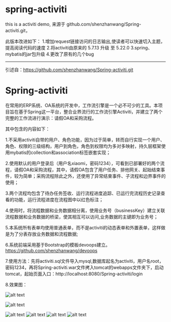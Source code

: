 # spring-activiti
this is a activiti demo, 
来源于 github.com/shenzhanwang/Spring-activiti.git，

此版本改进如下：
1.增加request链接访问的日志输出,使读者可以快速切入主题，提高阅读代码的速度
2.将activiti由原来的 5.7.13 升级 至 5.22.0
3.spring、mybatis的jar包升级
4.更改了原有的几个bug

-------------------------------------------------------------------

引述自：https://github.com/shenzhanwang/Spring-activiti.git

# Spring-activiti
  在常用的ERP系统、OA系统的开发中，工作流引擎是一个必不可少的工具。本项目旨在基于Spring这一平台，整合业界流行的工作流引擎Activiti，并建立了两个完整的工作流进行演示：请假OA和采购流程。

其中包含的内容如下：

1.不采用activiti自带的用户、角色功能，因为过于简单，转而自行实现一个用户、角色、权限的三级结构，用户到角色，角色到权限均为多对多映射，持久层框架使用mybatis的collection和association标签嵌套实现；

2.使用默认的用户登录后（用户名xiaomi，密码1234），可看到已部署好的两个流程，请假OA和采购流程，其中，请假OA包含了用户任务、排他网关、起始结束事件，较为简单；采购流程除此之外，还使用了异常结束事件、子流程和边界事件的使用；

3.两个流程均包含了待办任务签收、运行流程进度追踪、已运行完流程历史记录查看的功能，运行流程进度在流程图中以红色标注；

4.使用时，将流程数据和业务数据相分离，使用业务号（businessKey）建立关联流程数据和业务数据的桥梁，使其相互可以访问,业务数据的主键即为业务号；

5.本系统所有表单均使用普通表单，而不是activiti的动态表单和外置表单，这样做是为了分表存放业务数据和流程数据;

6.系统前端采用基于Bootstrap的模板devoops建立。https://github.com/shenzhanwang/devoops

7.使用方法：先将activiti.sql文件导入mysql,数据库起名为activiti，用户名root，密码1234，再将Spring-activiti.war文件拷入tomcat的webapps文件夹下，启动tomcat，起始页面入口：http://localhost:8080/Spring-activiti/login

8.效果图：

 ![alt text](https://github.com/shenzhanwang/Spring-activiti/blob/master/%E6%88%AA%E5%9B%BE/2.jpg)
 
 ![alt text](https://github.com/shenzhanwang/Spring-activiti/blob/master/%E6%88%AA%E5%9B%BE/3.jpg)
 
  ![alt text](https://github.com/shenzhanwang/Spring-activiti/blob/master/%E6%88%AA%E5%9B%BE/4.jpg)
 ![alt text](https://github.com/shenzhanwang/Spring-activiti/blob/master/%E6%88%AA%E5%9B%BE/5.jpg)
  ![alt text](https://github.com/shenzhanwang/Spring-activiti/blob/master/%E6%88%AA%E5%9B%BE/6.jpg)
   ![alt text](https://github.com/shenzhanwang/Spring-activiti/blob/master/%E6%88%AA%E5%9B%BE/7.jpg)

